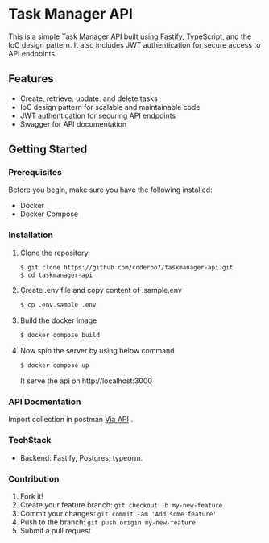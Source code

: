 # Task Manager API

This is a simple Task Manager API built using Fastify, TypeScript, and the IoC design pattern. It also includes JWT authentication for secure access to API endpoints.

## Features

- Create, retrieve, update, and delete tasks
- IoC design pattern for scalable and maintainable code
- JWT authentication for securing API endpoints
- Swagger for API documentation

## Getting Started

### Prerequisites

Before you begin, make sure you have the following installed:

- Docker
- Docker Compose

### Installation

1. Clone the repository:

   ```bash
   $ git clone https://github.com/coderoo7/taskmanager-api.git
   $ cd taskmanager-api
   ```
2. Create .env file and copy content of .sample.env
    ```bash
    $ cp .env.sample .env
    ```

3. Build the docker image
    ```bash
    $ docker compose build
    ```

4. Now spin the server by using below command
    ```bash
    $ docker compose up
    ```

    It serve the api on http://localhost:3000

### API Docmentation

Import collection in postman [Via API](https://api.postman.com/collections/10812797-8cfeb9e1-6403-41db-8506-d5fc9a188cc0?access_key=PMAT-01H9056G75CRBHEB0YS7FGAE67) . 

    
### TechStack

- Backend: Fastify, Postgres, typeorm.

### Contribution

1.  Fork it!
2.  Create your feature branch: `git checkout -b my-new-feature`
3.  Commit your changes: `git commit -am 'Add some feature'`
4.  Push to the branch: `git push origin my-new-feature`
5.  Submit a pull request

